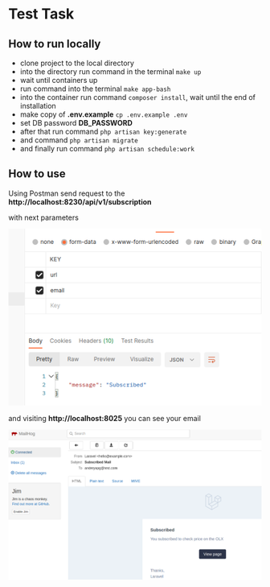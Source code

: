 # Test Task

## How to run locally

- clone project to the local directory
- into the directory run command in the terminal ```make up```
- wait until containers up
- run command into the terminal ```make app-bash```
- into the container run command ```composer install```, wait until the end of installation
- make copy of **.env.example** ```cp .env.example .env```
- set DB password **DB_PASSWORD**
- after that run command ```php artisan key:generate```
- and command ```php artisan migrate```
- and finally run command ```php artisan schedule:work```


## How to use

Using Postman send request to the **http://localhost:8230/api/v1/subscription**

with next parameters

<img src="public/img/postman.png">

and visiting **http://localhost:8025** you can see your email

<img src="public/img/subscribed.png">

